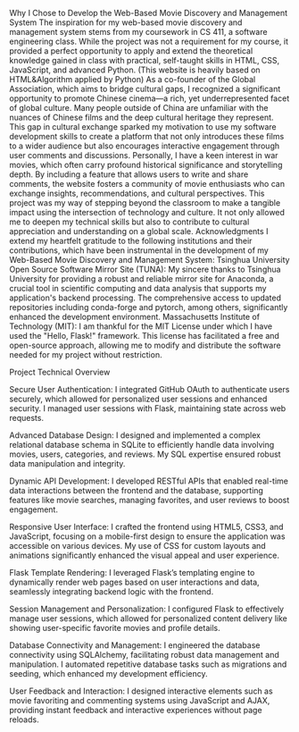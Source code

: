 Why I Chose to Develop the Web-Based Movie Discovery and Management System
The inspiration for my web-based movie discovery and management system stems from my coursework in CS 411, a software engineering class. While the project was not a requirement for my course, it provided a perfect opportunity to apply and extend the theoretical knowledge gained in class with practical, self-taught skills in HTML, CSS, JavaScript, and advanced Python. (This website is heavily based on HTML&Algorithm applied by Python)
As a co-founder of the Global Association, which aims to bridge cultural gaps, I recognized a significant opportunity to promote Chinese cinema—a rich, yet underrepresented facet of global culture. Many people outside of China are unfamiliar with the nuances of Chinese films and the deep cultural heritage they represent. This gap in cultural exchange sparked my motivation to use my software development skills to create a platform that not only introduces these films to a wider audience but also encourages interactive engagement through user comments and discussions.
Personally, I have a keen interest in war movies, which often carry profound historical significance and storytelling depth. By including a feature that allows users to write and share comments, the website fosters a community of movie enthusiasts who can exchange insights, recommendations, and cultural perspectives.
This project was my way of stepping beyond the classroom to make a tangible impact using the intersection of technology and culture. It not only allowed me to deepen my technical skills but also to contribute to cultural appreciation and understanding on a global scale.
Acknowledgments
I extend my heartfelt gratitude to the following institutions and their contributions, which have been instrumental in the development of my Web-Based Movie Discovery and Management System:
Tsinghua University Open Source Software Mirror Site (TUNA): My sincere thanks to Tsinghua University for providing a robust and reliable mirror site for Anaconda, a crucial tool in scientific computing and data analysis that supports my application's backend processing. The comprehensive access to updated repositories including conda-forge and pytorch, among others, significantly enhanced the development environment.
Massachusetts Institute of Technology (MIT): I am thankful for the MIT License under which I have used the "Hello, Flask!" framework. This license has facilitated a free and open-source approach, allowing me to modify and distribute the software needed for my project without restriction.







Project Technical Overview

Secure User Authentication: I integrated GitHub OAuth to authenticate users securely, which allowed for personalized user sessions and enhanced security. I managed user sessions with Flask, maintaining state across web requests.

Advanced Database Design: I designed and implemented a complex relational database schema in SQLite to efficiently handle data involving movies, users, categories, and reviews. My SQL expertise ensured robust data manipulation and integrity.

Dynamic API Development: I developed RESTful APIs that enabled real-time data interactions between the frontend and the database, supporting features like movie searches, managing favorites, and user reviews to boost engagement.

Responsive User Interface: I crafted the frontend using HTML5, CSS3, and JavaScript, focusing on a mobile-first design to ensure the application was accessible on various devices. My use of CSS for custom layouts and animations significantly enhanced the visual appeal and user experience.

Flask Template Rendering: I leveraged Flask’s templating engine to dynamically render web pages based on user interactions and data, seamlessly integrating backend logic with the frontend.

Session Management and Personalization: I configured Flask to effectively manage user sessions, which allowed for personalized content delivery like showing user-specific favorite movies and profile details.

Database Connectivity and Management: I engineered the database connectivity using SQLAlchemy, facilitating robust data management and manipulation. I automated repetitive database tasks such as migrations and seeding, which enhanced my development efficiency.

User Feedback and Interaction: I designed interactive elements such as movie favoriting and commenting systems using JavaScript and AJAX, providing instant feedback and interactive experiences without page reloads.
